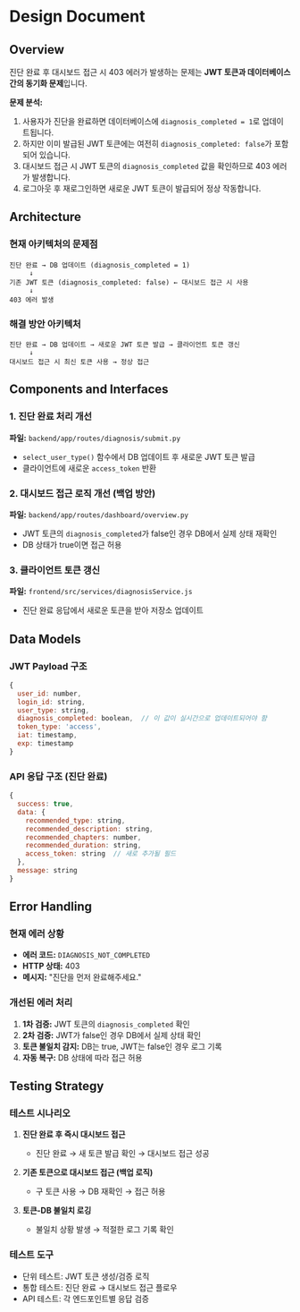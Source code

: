# Design Document

## Overview

진단 완료 후 대시보드 접근 시 403 에러가 발생하는 문제는 **JWT 토큰과 데이터베이스 간의 동기화 문제**입니다. 

**문제 분석:**
1. 사용자가 진단을 완료하면 데이터베이스에 `diagnosis_completed = 1`로 업데이트됩니다.
2. 하지만 이미 발급된 JWT 토큰에는 여전히 `diagnosis_completed: false`가 포함되어 있습니다.
3. 대시보드 접근 시 JWT 토큰의 `diagnosis_completed` 값을 확인하므로 403 에러가 발생합니다.
4. 로그아웃 후 재로그인하면 새로운 JWT 토큰이 발급되어 정상 작동합니다.

## Architecture

### 현재 아키텍처의 문제점

```
진단 완료 → DB 업데이트 (diagnosis_completed = 1)
     ↓
기존 JWT 토큰 (diagnosis_completed: false) ← 대시보드 접근 시 사용
     ↓
403 에러 발생
```

### 해결 방안 아키텍처

```
진단 완료 → DB 업데이트 → 새로운 JWT 토큰 발급 → 클라이언트 토큰 갱신
     ↓
대시보드 접근 시 최신 토큰 사용 → 정상 접근
```

## Components and Interfaces

### 1. 진단 완료 처리 개선

**파일:** `backend/app/routes/diagnosis/submit.py`

- `select_user_type()` 함수에서 DB 업데이트 후 새로운 JWT 토큰 발급
- 클라이언트에 새로운 `access_token` 반환

### 2. 대시보드 접근 로직 개선 (백업 방안)

**파일:** `backend/app/routes/dashboard/overview.py`

- JWT 토큰의 `diagnosis_completed`가 false인 경우 DB에서 실제 상태 재확인
- DB 상태가 true이면 접근 허용

### 3. 클라이언트 토큰 갱신

**파일:** `frontend/src/services/diagnosisService.js`

- 진단 완료 응답에서 새로운 토큰을 받아 저장소 업데이트

## Data Models

### JWT Payload 구조
```javascript
{
  user_id: number,
  login_id: string,
  user_type: string,
  diagnosis_completed: boolean,  // 이 값이 실시간으로 업데이트되어야 함
  token_type: 'access',
  iat: timestamp,
  exp: timestamp
}
```

### API 응답 구조 (진단 완료)
```javascript
{
  success: true,
  data: {
    recommended_type: string,
    recommended_description: string,
    recommended_chapters: number,
    recommended_duration: string,
    access_token: string  // 새로 추가될 필드
  },
  message: string
}
```

## Error Handling

### 현재 에러 상황
- **에러 코드:** `DIAGNOSIS_NOT_COMPLETED`
- **HTTP 상태:** 403
- **메시지:** "진단을 먼저 완료해주세요."

### 개선된 에러 처리
1. **1차 검증:** JWT 토큰의 `diagnosis_completed` 확인
2. **2차 검증:** JWT가 false인 경우 DB에서 실제 상태 확인
3. **토큰 불일치 감지:** DB는 true, JWT는 false인 경우 로그 기록
4. **자동 복구:** DB 상태에 따라 접근 허용

## Testing Strategy

### 테스트 시나리오

1. **진단 완료 후 즉시 대시보드 접근**
   - 진단 완료 → 새 토큰 발급 확인 → 대시보드 접근 성공

2. **기존 토큰으로 대시보드 접근 (백업 로직)**
   - 구 토큰 사용 → DB 재확인 → 접근 허용

3. **토큰-DB 불일치 로깅**
   - 불일치 상황 발생 → 적절한 로그 기록 확인

### 테스트 도구
- 단위 테스트: JWT 토큰 생성/검증 로직
- 통합 테스트: 진단 완료 → 대시보드 접근 플로우
- API 테스트: 각 엔드포인트별 응답 검증
